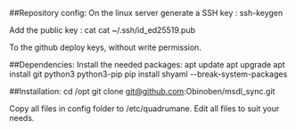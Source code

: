 ##Repository config:
On the linux server generate a SSH key :
  ssh-keygen

Add the public key :
  cat cat ~/.ssh/id_ed25519.pub

To the github deploy keys, without write permission.

##Dependencies:
Install the needed packages:
  apt update
  apt upgrade
  apt install git python3 python3-pip
  pip install shyaml --break-system-packages

##Installation:
  cd /opt
  git clone git@github.com:Obinoben/msdl_sync.git

Copy all files in config folder to /etc/quadrumane.
Edit all files to suit your needs.
